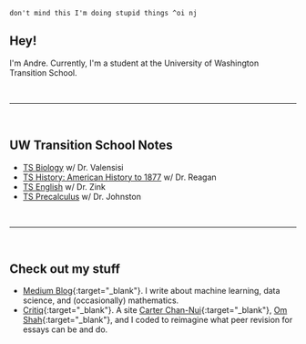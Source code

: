 <html lang="en-US">  
  <body>
  <a href="{{page.url}}" id="theme-toggle" onclick="modeSwitcher()" style="cursor: pointer;"></a>
    <script>
      alert('hi!');
      let systemInitiatedDark = window.matchMedia("(prefers-color-scheme: dark)"); 
      let theme = sessionStorage.getItem('theme'); 
      if (systemInitiatedDark.matches) {
        document.getElementById("theme-toggle").innerHTML = "Light Mode";
      } else {
        document.getElementById("theme-toggle").innerHTML = "Dark Mode";
      }
      function prefersColorTest(systemInitiatedDark) {
        if (systemInitiatedDark.matches) {
          document.documentElement.setAttribute('data-theme', 'dark');		
          document.getElementById("theme-toggle").innerHTML = "Light Mode";
          sessionStorage.setItem('theme', '');
        } else {
          document.documentElement.setAttribute('data-theme', 'light');
          document.getElementById("theme-toggle").innerHTML = "Dark Mode";
          sessionStorage.setItem('theme', '');
        }
      }
      systemInitiatedDark.addListener(prefersColorTest);
      function modeSwitcher() {
        let theme = sessionStorage.getItem('theme');
        if (theme === "dark") {
          document.documentElement.setAttribute('data-theme', 'light');
          sessionStorage.setItem('theme', 'light');
          document.getElementById("theme-toggle").innerHTML = "Dark Mode";
        }	else if (theme === "light") {
          document.documentElement.setAttribute('data-theme', 'dark');
          sessionStorage.setItem('theme', 'dark');
          document.getElementById("theme-toggle").innerHTML = "Light Mode";
        } else if (systemInitiatedDark.matches) {	
          document.documentElement.setAttribute('data-theme', 'light');
          sessionStorage.setItem('theme', 'light');
          document.getElementById("theme-toggle").innerHTML = "Dark Mode";
        } else {
          document.documentElement.setAttribute('data-theme', 'dark');
          sessionStorage.setItem('theme', 'dark');
          document.getElementById("theme-toggle").innerHTML = "Light Mode";
        }
      }
      if (theme === "dark") {
        document.documentElement.setAttribute('data-theme', 'dark');
        sessionStorage.setItem('theme', 'dark');
        document.getElementById("theme-toggle").innerHTML = "Light Mode";
      } else if (theme === "light") {
        document.documentElement.setAttribute('data-theme', 'light');
        sessionStorage.setItem('theme', 'light');
        document.getElementById("theme-toggle").innerHTML = "Dark Mode";
      }
    </script>
  
  </body>
</html>

```
don't mind this I'm doing stupid things ^oi nj
```

## Hey!
I'm Andre. Currently, I'm a student at the University of Washington Transition School.



<br>

---

<br>

## UW Transition School Notes
- [TS Biology](https://andre-ye.github.io/biology/biology_navigation) w/ Dr. Valensisi
- [TS History: American History to 1877](https://andre-ye.github.io/history/history_navigation) w/ Dr. Reagan
- [TS English](https://andre-ye.github.io/english/english_navigation) w/ Dr. Zink
- [TS Precalculus](andre-ye.github.io/precalc/precalculus_navigation) w/ Dr. Johnston

<br> 

---

<br>

## Check out my stuff
- [Medium Blog](https://andre-ye.medium.com){:target="_blank"}. I write about machine learning, data science, and (occasionally) mathematics.
- [Critiq](https://critiq.tech){:target="_blank"}. A site [Carter Chan-Nui](https://www.linkedin.com/in/carterchannui/){:target="_blank"}, [Om Shah](https://www.linkedin.com/in/om-shah-5a0b571ab/){:target="_blank"}, and I coded to reimagine what peer revision for essays can be and do.
